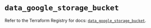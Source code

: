 # `data_google_storage_bucket`

Refer to the Terraform Registry for docs: [`data_google_storage_bucket`](https://registry.terraform.io/providers/hashicorp/google/6.32.0/docs/data-sources/storage_bucket).
